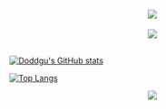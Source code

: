 <h1 align="center">
  <a href="https://github.com/239573049">
    <img src="https://readme-typing-svg.herokuapp.com/?lines=console.log(%22Hello%2C%20World!%22);欢迎来到Token的主页!&center=true&size=27">
  </a>
</h1>
<!-- 敲代码的图片 -->
<div align="center" ><img order-radius="100px" src="https://cdn.jsdelivr.net/gh/sun0225SUN/photos/images/202108300019556.gif"/></div>
<br>

[![Doddgu's GitHub stats](https://github-readme-stats.vercel.app/api?username=239573049&show_icons=true)](https://github.com/239573049)

[![Top Langs](https://github-readme-stats.vercel.app/api/top-langs/?username=239573049&layout=compact)](https://github.com/239573049/github-readme-stats)

<div align="center">
  <img align="center" src="https://github-readme-streak-stats.herokuapp.com/?user=239573049&theme=dark&hide_border=true" />
</div>
<br>
